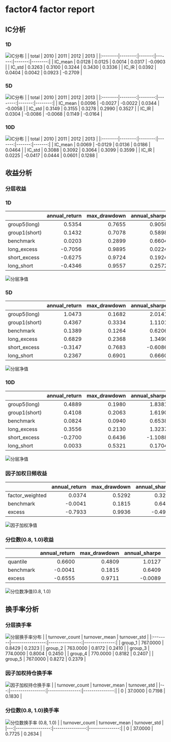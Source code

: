 # factor4 factor report
## IC分析
### 1D
![IC分布](IC/factor4_1D.png)
|         |   total |   2010 |   2011 |   2012 |    2013 |
|:--------|--------:|-------:|-------:|-------:|--------:|
| IC_mean |  0.0128 | 0.0125 | 0.0014 | 0.0317 | -0.0903 |
| IC_std  |  0.3263 | 0.3100 | 0.3244 | 0.3430 |  0.3336 |
| IC_IR   |  0.0392 | 0.0404 | 0.0042 | 0.0923 | -0.2709 |

### 5D
![IC分布](IC/factor4_5D.png)
|         |   total |    2010 |    2011 |   2012 |    2013 |
|:--------|--------:|--------:|--------:|-------:|--------:|
| IC_mean |  0.0096 | -0.0027 | -0.0022 | 0.0344 | -0.0058 |
| IC_std  |  0.3149 |  0.3155 |  0.3278 | 0.2990 |  0.3527 |
| IC_IR   |  0.0304 | -0.0086 | -0.0068 | 0.1149 | -0.0164 |

### 10D
![IC分布](IC/factor4_10D.png)
|         |   total |    2010 |   2011 |   2012 |   2013 |
|:--------|--------:|--------:|-------:|-------:|-------:|
| IC_mean |  0.0069 | -0.0129 | 0.0136 | 0.0186 | 0.0464 |
| IC_std  |  0.3088 |  0.3092 | 0.3064 | 0.3099 | 0.3599 |
| IC_IR   |  0.0225 | -0.0417 | 0.0444 | 0.0601 | 0.1288 |

## 收益分析
### 分层收益
### 1D
|               |   annual_return |   max_drawdown |   annual_sharpe |   annual_calmar |   win_rate |   avg_win_return |   avg_loss_return |   profit_loss_ratio |   annual_volatility |   annual_downside_deviation |   annual_sortino |
|:--------------|----------------:|---------------:|----------------:|----------------:|-----------:|-----------------:|------------------:|--------------------:|--------------------:|----------------------------:|-----------------:|
| group5(long)  |          0.5354 |         0.7655 |          0.9058 |         11.1029 |     0.5095 |           0.0449 |           -0.0395 |              1.1388 |              0.9852 |                      0.5879 |           1.5178 |
| group1(short) |          0.1432 |         0.7078 |          0.5898 |          3.2130 |     0.4918 |           0.0436 |           -0.0378 |              1.1524 |              0.9450 |                      0.5095 |           1.0938 |
| benchmark     |          0.0203 |         0.2899 |          0.6604 |          1.1093 |     0.4930 |           0.0708 |           -0.0622 |              1.1392 |              1.2968 |                      0.7104 |           1.2055 |
| long_excess   |         -0.7056 |         0.9895 |          0.0224 |        -11.3203 |     0.4880 |           0.0804 |           -0.0763 |              1.0532 |              1.5981 |                      0.8965 |           0.0400 |
| short_excess  |         -0.6275 |         0.9724 |          0.1924 |        -10.2438 |     0.5006 |           0.0774 |           -0.0752 |              1.0290 |              1.5546 |                      1.0274 |           0.2911 |
| long_short    |         -0.4346 |         0.9557 |          0.2572 |         -7.2195 |     0.5019 |           0.0588 |           -0.0566 |              1.0392 |              1.3025 |                      0.9923 |           0.3376 |

![分层净值](net_value/factor4_1D.png)
### 5D
|               |   annual_return |   max_drawdown |   annual_sharpe |   annual_calmar |   win_rate |   avg_win_return |   avg_loss_return |   profit_loss_ratio |   annual_volatility |   annual_downside_deviation |   annual_sortino |
|:--------------|----------------:|---------------:|----------------:|----------------:|-----------:|-----------------:|------------------:|--------------------:|--------------------:|----------------------------:|-----------------:|
| group5(long)  |          1.0473 |         0.1682 |          2.0141 |         98.8502 |     0.5490 |           0.0199 |           -0.0173 |              1.1534 |              0.3943 |                      0.2086 |           3.8079 |
| group1(short) |          0.4367 |         0.3334 |          1.1101 |         20.7934 |     0.5108 |           0.0205 |           -0.0178 |              1.1500 |              0.3968 |                      0.2203 |           2.0000 |
| benchmark     |          0.1389 |         0.1264 |          0.6206 |         17.4538 |     0.4879 |           0.0145 |           -0.0125 |              1.1570 |              0.2667 |                      0.1409 |           1.1748 |
| long_excess   |          0.6829 |         0.2368 |          1.3490 |         45.7727 |     0.5134 |           0.0248 |           -0.0210 |              1.1793 |              0.4660 |                      0.2579 |           2.4372 |
| short_excess  |         -0.3147 |         0.7683 |         -0.6086 |         -6.5011 |     0.5019 |           0.0211 |           -0.0234 |              0.8996 |              0.4518 |                      0.2981 |          -0.9225 |
| long_short    |          0.2367 |         0.6901 |          0.6660 |          5.4455 |     0.5223 |           0.0263 |           -0.0258 |              1.0189 |              0.5310 |                      0.3362 |           1.0520 |

![分层净值](net_value/factor4_5D.png)
### 10D
|               |   annual_return |   max_drawdown |   annual_sharpe |   annual_calmar |   win_rate |   avg_win_return |   avg_loss_return |   profit_loss_ratio |   annual_volatility |   annual_downside_deviation |   annual_sortino |
|:--------------|----------------:|---------------:|----------------:|----------------:|-----------:|-----------------:|------------------:|--------------------:|--------------------:|----------------------------:|-----------------:|
| group5(long)  |          0.4889 |         0.1980 |          1.8381 |         39.1939 |     0.5256 |           0.0120 |           -0.0098 |              1.2304 |              0.2311 |                      0.1239 |           3.4300 |
| group1(short) |          0.4108 |         0.2063 |          1.6190 |         31.6088 |     0.5115 |           0.0119 |           -0.0095 |              1.2588 |              0.2287 |                      0.1252 |           2.9572 |
| benchmark     |          0.0824 |         0.0940 |          0.6538 |         13.9123 |     0.4987 |           0.0074 |           -0.0066 |              1.1112 |              0.1350 |                      0.0720 |           1.2255 |
| long_excess   |          0.3556 |         0.2130 |          1.3237 |         26.5037 |     0.5179 |           0.0132 |           -0.0114 |              1.1572 |              0.2543 |                      0.1470 |           2.2902 |
| short_excess  |         -0.2700 |         0.6436 |         -1.1088 |         -6.6609 |     0.4897 |           0.0115 |           -0.0132 |              0.8690 |              0.2544 |                      0.1795 |          -1.5711 |
| long_short    |          0.0033 |         0.5321 |          0.1704 |          0.0983 |     0.5051 |           0.0154 |           -0.0153 |              1.0077 |              0.3201 |                      0.2103 |           0.2593 |

![分层净值](net_value/factor4_10D.png)
### 因子加权日频收益
|                 |   annual_return |   max_drawdown |   annual_sharpe |   annual_calmar |   win_rate |   avg_win_return |   avg_loss_return |   profit_loss_ratio |   annual_volatility |   annual_downside_deviation |   annual_sortino |
|:----------------|----------------:|---------------:|----------------:|----------------:|-----------:|-----------------:|------------------:|--------------------:|--------------------:|----------------------------:|-----------------:|
| factor_weighted |          0.0374 |         0.5292 |          0.3268 |          1.1221 |     0.5090 |           0.0226 |           -0.0220 |              1.0246 |              0.5048 |                      0.3704 |           0.4454 |
| benchmark       |         -0.0041 |         0.1815 |          0.6409 |         -0.3591 |     0.4944 |           0.0704 |           -0.0623 |              1.1297 |              1.2946 |                      0.7106 |           1.1677 |
| excess          |         -0.7933 |         0.9936 |         -0.4965 |        -12.6753 |     0.5006 |           0.0654 |           -0.0709 |              0.9232 |              1.3385 |                      0.8112 |          -0.8192 |

![因子加权净值](net_value/factor4_factor_weighted.png)
### 分位数(0.8, 1.0)收益
|           |   annual_return |   max_drawdown |   annual_sharpe |   annual_calmar |   win_rate |   avg_win_return |   avg_loss_return |   profit_loss_ratio |   annual_volatility |   annual_downside_deviation |   annual_sortino |
|:----------|----------------:|---------------:|----------------:|----------------:|-----------:|-----------------:|------------------:|--------------------:|--------------------:|----------------------------:|-----------------:|
| quantile  |          0.6600 |         0.4809 |          1.0127 |         21.7868 |     0.4974 |           0.0379 |           -0.0309 |              1.2265 |              0.8055 |                      0.4272 |           1.9093 |
| benchmark |         -0.0041 |         0.1815 |          0.6409 |         -0.3591 |     0.4944 |           0.0704 |           -0.0623 |              1.1297 |              1.2946 |                      0.7106 |           1.1677 |
| excess    |         -0.6555 |         0.9711 |         -0.0089 |        -10.7154 |     0.4931 |           0.0731 |           -0.0712 |              1.0265 |              1.4531 |                      0.8341 |          -0.0156 |

![分位数净值(0.8, 1.0)](net_value/factor4_quantile.png)
## 换手率分析
### 分层换手率
![分层换手率分布](turnover/factor4_group.png)
|         |   turnover_count |   turnover_mean |   turnover_std |
|:--------|-----------------:|----------------:|---------------:|
| group_1 |         767.0000 |          0.8429 |         0.2323 |
| group_2 |         763.0000 |          0.8172 |         0.2410 |
| group_3 |         774.0000 |          0.8004 |         0.2450 |
| group_4 |         770.0000 |          0.8182 |         0.2407 |
| group_5 |         767.0000 |          0.8272 |         0.2379 |

### 因子加权持仓换手率
![因子加权持仓换手率](turnover/factor4_factor_weighted.png)
|    |   turnover_count |   turnover_mean |   turnover_std |
|---:|-----------------:|----------------:|---------------:|
|  0 |          37.0000 |          0.7198 |         0.1830 |

### 分位数(0.8, 1.0)换手率
![分位数换手率 (0.8, 1.0)](turnover/factor4_quantile.png)
|    |   turnover_count |   turnover_mean |   turnover_std |
|---:|-----------------:|----------------:|---------------:|
|  0 |          37.0000 |          0.7725 |         0.2634 |

